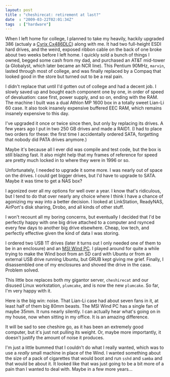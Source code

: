 ```yaml
---
layout: post
title : "cheshirecat: retirement at last?"
date  : "2009-03-22T02:01:34Z"
tags  : ["hardware"]
---
```

When I left home for college, I planned to take my heavily, hackily upgraded
386 (actualy a [Cyrix Cx486DLC](http://en.wikipedia.org/wiki/486DLC)) along
with me.  It had two full-height ESDI hard drives, and the weird, exposed
ribbon cable on the back of one broke about two weeks before I left home.  I
quickly sold a bunch of things I owned, begged some cash from my dad, and
purchased an AT&T mid-tower (a Globalyst, which later became an NCR line).
This Pentium 90MHz, `marvin`, lasted through most of college, and was finally
replaced by a Compaq that looked good in the store but turned out to be a real
pain.

I didn't replace that until I'd gotten out of college and had a decent job.  I
slowly saved up and bought each component one by one, in order of speed of
devaluation: case first, power supply, and so on, ending with the RAM.  The
machine I built was a dual Athlon MP 1600 box in a totally sweet Lian-Li 60
case.  It also took insanely expensive buffered EEC RAM, which remains insanely
expensive to this day.

I've upgraded it once or twice since then, but only by replacing its drives.  A
few years ago I put in two 250 GB drives and made a RAID1.  (I had to place two
orders for these: the first time I accidentally ordered SATA, forgetting that
nobody did PATA drives anymore.)

Maybe it's because all I ever did was compile and test code, but the box is
still blazing fast.  It also might help that my frames of reference for speed
are pretty much locked in to where they were in 1996 or so.

Unfortunately, I needed to upgrade it some more.  I was nearly out of space
on the drives.  I could get bigger drives, but I'd have to upgrade to SATA.
Maybe it was time to get a NAS box?

I agonized over all my options for well over a year.  I know that's ridiculous,
but I tend to do that over nearly any choice where I think I have a chance of
agonizing my way into a better decision.  I looked at LinkStation, ReadyNAS,
AirPort's disk sharing, Drobo, and all kinds of other stuff.

I won't recount all my boring concerns, but eventually I decided that I'd be
perfectly happy with one big drive attached to a computer and rsynced every few
days to another big drive elsewhere.  Cheap, low tech, and perfectly effective
given the kind of data I was storing.

I ordered two USB 1T drives (later it turns out I only needed one of them to be
in an enclosure) and an [MSI Wind
PC](http://www.newegg.com/Product/Product.aspx?Item=N82E16856167032).  I played
around for quite a while trying to make the Wind boot from an SD card with
Ubuntu or from an external USB drive running Ubuntu, but GRUB kept giving me
grief.  Finally,  I disassembled one of my enclosures and shoved the drive in
the case.  Problem solved.

This little box replaces both my gigantor server, `cheshirecat` and our disused
Linux workstation, `plumcake`, and is now the new `plumcake`.  So far, I'm very
happy with it.

Here is the big win:  noise.  That Lian-Li case had about seven fans in it,
at least half of them big 80mm beasts.  The MSI Wind PC has a single fan of
maybe 35mm.  It runs nearly silently.  I can actually hear what's going on in
my house, now when sitting in my office.  It is an amazing difference.

It will be sad to see cheshire go, as it has been an extremely good computer,
but it's just not pulling its weight.  Or, maybe more importantly, it doesn't
justify the amount of noise it produces.

I'm just a little bummed that I couldn't do what I really wanted, which was to
use a *really* small machine in place of the Wind.  I wanted something about
the size of a pack of cigarettes that would boot and run `sshd` and `samba` and
that would be about it.  It looked like that was just going to be a bit more
of a pain than I wanted to deal with.  Maybe in a few more years...

